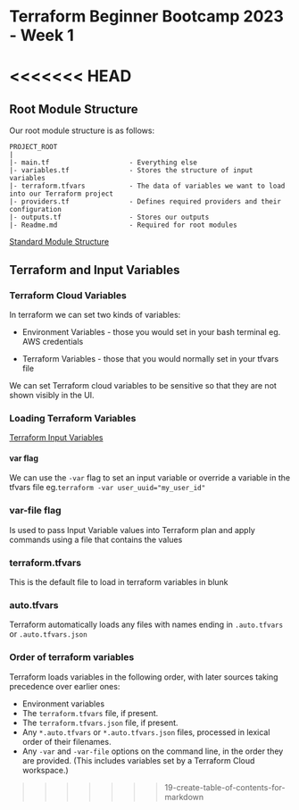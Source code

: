 # Terraform Beginner Bootcamp 2023 - Week 1
<<<<<<< HEAD
=======


## Root Module Structure

Our root module structure is as follows:

```
PROJECT_ROOT
|
|- main.tf                    - Everything else
|- variables.tf               - Stores the structure of input variables
|- terraform.tfvars           - The data of variables we want to load into our Terraform project
|- providers.tf               - Defines required providers and their configuration
|- outputs.tf                 - Stores our outputs
|- Readme.md                  - Required for root modules
```
    


[Standard Module Structure](https://developer.hashicorp.com/terraform/language/modules/develop/structure)


## Terraform and Input Variables

### Terraform Cloud Variables

In terraform we can set two kinds of variables:
- Environment Variables - those you would set in your bash terminal eg. AWS credentials

- Terraform Variables - those that you would normally set in your tfvars file

We can set Terraform cloud variables to be sensitive so that they are not shown visibly in the UI.

### Loading Terraform Variables

[Terraform Input Variables](https://developer.hashicorp.com/terraform/language/values/variables)

#### var flag

We can use the `-var` flag to set an input variable or override a variable in the tfvars file eg.`terraform -var user_uuid="my_user_id"`

### var-file flag

Is used to pass Input Variable values into Terraform plan and apply commands using a file that contains the values

### terraform.tfvars

This is the default file to load in terraform variables in blunk

### auto.tfvars
Terraform automatically loads any files with names ending in `.auto.tfvars` or `.auto.tfvars.json`


### Order of terraform variables

Terraform loads variables in the following order, with later sources taking precedence over earlier ones:
- Environment variables
- The `terraform.tfvars` file, if present.
- The `terraform.tfvars.json` file, if present.
- Any `*.auto.tfvars` or `*.auto.tfvars.json` files, processed in lexical order of their filenames.
- Any `-var` and `-var-file` options on the command line, in the order they are provided. (This includes variables set by a Terraform Cloud workspace.)








>>>>>>> 19-create-table-of-contents-for-markdown
